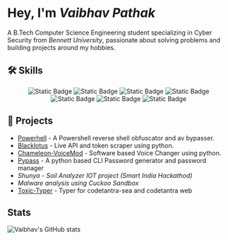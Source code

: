 # Hey, I'm _Vaibhav Pathak_

A B.Tech Computer Science Engineering student specializing in Cyber Security from _Bennett University_, passionate about solving problems and building projects around my hobbies.


## 🛠 Skills

<div align="center">
  <img alt="Static Badge" src="https://img.shields.io/badge/C%2B%2B-663399?style=for-the-badge&logo=C%2B%2B&logoColor=white" />
  <img alt="Static Badge" src="https://img.shields.io/badge/Python-3776AB?style=for-the-badge&logo=Python&logoColor=white" />
  <img alt="Static Badge" src="https://img.shields.io/badge/Linux-FCC624?style=for-the-badge&logo=Linux&logoColor=white&color=FCC624" />
  <img alt="Static Badge" src="https://img.shields.io/badge/Wireshark-1679A7?style=for-the-badge&logo=Wireshark&logoColor=white" />
  <img alt="Static Badge" src="https://img.shields.io/badge/Burpsuite-FF6633?style=for-the-badge&logo=Burpsuite&logoColor=white" />
  <img alt="Static Badge" src="https://img.shields.io/badge/Snort-F6A7AA?style=for-the-badge&logo=Snort&logoColor=white" />
  <img alt="Static Badge" src="https://img.shields.io/badge/QRadar-41454A?style=for-the-badge&logo=Qradar&logoColor=white" />
</div>

## 📝 Projects 

- [Powerhell](https://github.com/vibebhavv/Powerhell) - A Powershell reverse shell obfuscator and av bypasser.
- [Blacklotus](https://github.com/vibebhavv/BlackLotus) - Live API and token scraper using python.
- [Chameleon-VoiceMod](https://github.com/vibebhavv/Chameleon-VoiceMod) - Software based Voice Changer using python.
- [Pypass](https://github.com/vibebhavv/PyPass) - A python based CLI Password generator and password manager
- _Shunya - Soil Analyzer IOT project (Smart India Hackathod)_ 
- _Malware analysis using Cuckoo Sandbox_
- [Toxic-Typer](https://github.com/vibebhavv/Toxic-Typer) - Typer for codetantra-sea and codetantra web

## Stats
![Vaibhav's GitHub stats](https://github-readme-stats.vercel.app/api?username=vibebhavv&show_icons=true&theme=dark)
